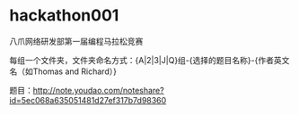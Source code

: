# hackathon001
八爪网络研发部第一届编程马拉松竞赛

每组一个文件夹，文件夹命名方式：{A|2|3|J|Q}组-{选择的题目名称}-{作者英文名（如Thomas and Richard）}

题目：http://note.youdao.com/noteshare?id=5ec068a635051481d27ef317b7d98360
